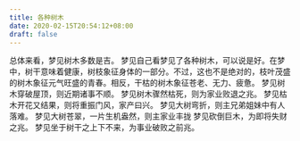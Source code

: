```yaml
---
title: 各种树木
date: 2020-02-15T20:54:12+08:00
draft: false
---
```


总体来看，梦见树木多数是吉。
梦见自己看梦见了各种树木，可以说是好。在梦中，树干意味着健康，树枝象征身体的一部分。不过，这也不是绝对的，枝叶茂盛的树木象征元气旺盛的青春。相反，干枯的树木象征苍老、无力、疲惫。
梦见树木穿破屋顶，则近期诸事不顺。
梦见树木骤然枯死，则为家业败退之兆。
梦见枯木开花又结果，则将重振门风，家产曰兴。
梦见大树弯折，则主兄弟姐妹中有人落难。
梦见大树苍翠，一片生机盎然，则主家业丰拢
梦见砍倒巨木，为即将失财之兆。
梦见坐于树干之上下不来，为事业破败之前兆。